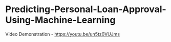 # Predicting-Personal-Loan-Approval-Using-Machine-Learning
Video Demonstration - https://youtu.be/un5tz0VUJms
